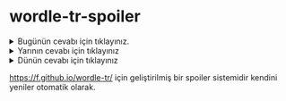 # wordle-tr-spoiler

<details>
  <summary>Bugünün cevabı için tıklayınız.</summary>
  <br>
    <b> telsi </b>
</details>

<details>
  <summary>Yarının cevabı için tıklayınız</summary>
  <br>
   <b> gulet </b>
</details>

<details>
  <summary>Dünün cevabı için tıklayınız </summary>
  <br>
  <b> vulva </b>
</details>

https://f.github.io/wordle-tr/ için geliştirilmiş bir spoiler sistemidir kendini yeniler otomatik olarak.

